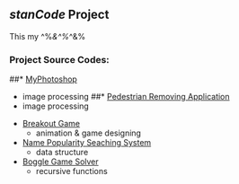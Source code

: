 ## *stanCode* Project
This my ^%*&^%*^&%

### Project Source Codes:
##* [MyPhotoshop]()
  - image processing
##* [Pedestrian Removing Application]()
  - image processing
* [Breakout Game]()
  - animation & game designing
* [Name Popularity Seaching System]()
  - data structure
* [Boggle Game Solver]()
  - recursive functions
